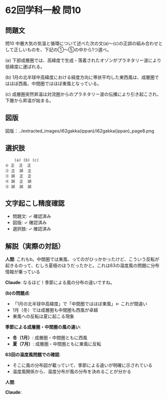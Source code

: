 # 62回学科一般 問10

## 問題文

問10 中層大気の気温と循環について述べた次の文(a)～(c)の正誤の組み合わせとして正しいものを、下記の①～⑤の中から1つ選べ。

(a) 下部成層圏では、高緯度で生成・落着されたオゾンがプラネタリー波により低緯度に運ばれる。

(b) 1月の北半球中高緯度における経度方向に帯状平均した東西風は、成層圏ではほぼ西風、中間圏ではほぼ東風となっている。

(c) 成層圏突然昇温は対流圏からのプラネタリー波の伝播により引き起こされ、下層から昇温が始まる。

## 図版

図版：../extracted_images/i62gakka(ippan)/i62gakka(ippan)_page8.png

## 選択肢

```
    (a) (b) (c)
① 正  正  正
② 正  誤  正
③ 誤  正  正
④ 誤  正  誤
⑤ 誤  誤  誤
```

## 文字起こし精度確認

- 問題文: ✓ 確認済み
- 図版: ✓ 確認済み  
- 選択肢: ✓ 確認済み

## 解説（実際の対話）

**人間**: これもb。中間圏では東風、ってのがひっかかったけど、こういう反転が起きるのって、むしろ夏極のほうだったかと。これは63の温度風の問題に分布情報が乗っている

**Claude**: なるほど！季節による風の分布の違いですね。

**(b)の問題点**:
- 「1月の北半球中高緯度」で「中間圏ではほぼ東風」← これが間違い
- 1月（冬）では成層圏も中間圏も西風が卓越
- 東風への反転は夏に起こる現象

**季節による成層圏・中間圏の風の違い**:
- **冬（1月）**: 成層圏・中間圏ともに西風
- **夏（7月）**: 成層圏・中間圏ともに東風に反転

**63回の温度風問題での確認**:
- そこに風の分布図が載っていて、季節による違いが明確に示されている
- 温度風関係から、温度分布が風の分布を決めることが分かる

**人間**: 

**Claude**: 
